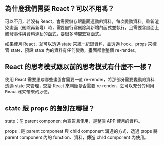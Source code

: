 ## 為什麼我們需要 React？可以不用嗎？

可以不用，若沒有 React，會需要儲存跟畫面連動的資料，每次變動資料，重新渲染畫面（刪除再新增）時，需要自行寫刪除與新增的函式並執行，且需要寫畫面上觸發事件與資料連動的函式，要很多時間去寫函式。

如果使用 React，就可以透過 state 來統一紀錄資料，並透過 hook、props 來控管 state，預設 state 內的資料有任何變動，畫面都會整個 re-render。

## React 的思考模式跟以前的思考模式有什麼不一樣？

使用 React 需要思考哪些畫面會需要一直 re-render，將那部分需要變動的資料透過 state 來管理，交給 React 來判斷是否需要 re-render，就可以充分的利用 React 框架帶來的方便。

## state 跟 props 的差別在哪裡？

state：在 parent component 內宣告且使用，是整個 APP 使用的資料。

props：是 parent component 與 child component 溝通的方式，透過 props 將 parent component 內的 function、資料，傳進 child component 內使用。